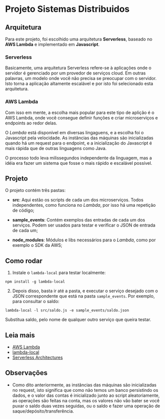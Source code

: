 # Projeto Sistemas Distribuidos


## Arquitetura

Para este projeto, foi escolhido uma arquitetura **Serverless**, baseado no **AWS Lambda** e implementado em **Javascript**.

### Serverless

Basicamente, uma arquitetura Serverless refere-se à aplicações onde o servidor é gerenciado por um provedor de serviços cloud. Em outras palavras, um modelo onde você não precisa se preocupar com o servidor. Isto torna a aplicação altamente escalável e por isto foi selecionado esta arquitetura.


### AWS Lambda

Com isso em mente, a escolha mais popular para este tipo de aplição é o AWS Lambda, onde você consegue definir funções e criar microserviços e endpoints ao redor delas.

O *Lambda* está disponível em diversas lingaguens, e a escolha foi o Javascript pela velocidade. As instâncias das máquinas são inicializadas quando há um request para o endpoint, e a inicialização do Javascript é mais rápida que de outras linguagens como Java. 

O processo todo leva milissegundos independente da linguagem, mas a idéia era fazer um sistema que fosse o mais rápido e escalável possível.


## Projeto

O projeto contém três pastas:

- **src**: Aqui estão os scripts de cada um dos microserviços. Todos independentes, como funciona no *Lambda*, por isso há uma repetição de código;

- **sample_events**: Contém exemplos das entradas de cada um dos serviços. Podem ser usados para testar e verificar o JSON de entrada de cada um;

- **node_modules**: Módulos e libs necessários para o *Lambda*, como por exemplo o SDK da AWS;


## Como rodar

1. Instale o ``lambda-local`` para testar localmente:
```
npm install -g lambda-local
```

2. Depois disso, basta ir até a pasta, e executar o serviço desejado com o JSON correspondente que está na pasta ``sample_events``. Por exemplo, para consultar o saldo:
```
lambda-local -l src/saldo.js -e sample_events/saldo.json
```
Substitua saldo, pelo nome de qualquer outro serviço que queira testar.


## Leia mais

- [AWS Lambda](https://aws.amazon.com/pt/lambda/)
- [lambda-local](https://www.npmjs.com/package/lambda-local)
- [Serverless Architectures](https://martinfowler.com/articles/serverless.html)


## Observações

- Como dito anteriormente, as instâncias das máquinas são inicializadas no request, isto significa que como não temos um banco persistindo os dados, e o valor das contas é inicializado junto ao script aleatoriamente, as operações são feitas na conta, mas os valores não vão bater se você puxar o saldo duas vezes seguidas, ou o saldo e fazer uma operação de saque/depósito/transferência.
